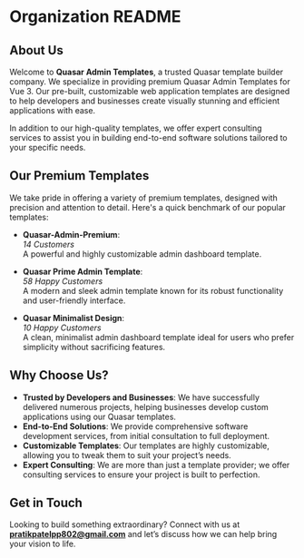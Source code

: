 # Organization README

## About Us

Welcome to **Quasar Admin Templates**, a trusted Quasar template builder company. We specialize in providing premium Quasar Admin Templates for Vue 3. Our pre-built, customizable web application templates are designed to help developers and businesses create visually stunning and efficient applications with ease.

In addition to our high-quality templates, we offer expert consulting services to assist you in building end-to-end software solutions tailored to your specific needs.

## Our Premium Templates

We take pride in offering a variety of premium templates, designed with precision and attention to detail. Here's a quick benchmark of our popular templates:

- **Quasar-Admin-Premium**:  
  _14 Customers_  
  A powerful and highly customizable admin dashboard template.
  
- **Quasar Prime Admin Template**:  
  _58 Happy Customers_  
  A modern and sleek admin template known for its robust functionality and user-friendly interface.
  
- **Quasar Minimalist Design**:  
  _10 Happy Customers_  
  A clean, minimalist admin dashboard template ideal for users who prefer simplicity without sacrificing features.

## Why Choose Us?

- **Trusted by Developers and Businesses**: We have successfully delivered numerous projects, helping businesses develop custom applications using our Quasar templates.
- **End-to-End Solutions**: We provide comprehensive software development services, from initial consultation to full deployment.
- **Customizable Templates**: Our templates are highly customizable, allowing you to tweak them to suit your project’s needs.
- **Expert Consulting**: We are more than just a template provider; we offer consulting services to ensure your project is built to perfection.

## Get in Touch

Looking to build something extraordinary? Connect with us at **pratikpatelpp802@gmail.com** and let’s discuss how we can help bring your vision to life.
